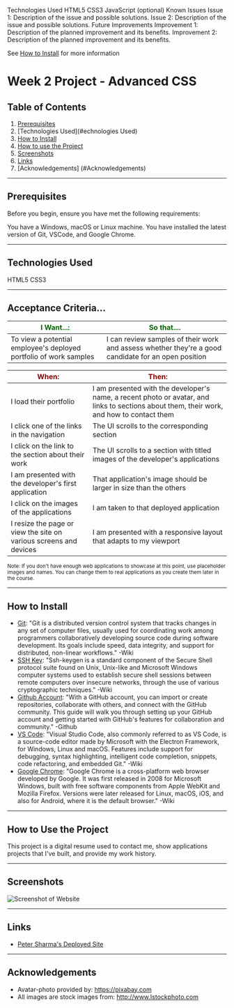 
Technologies Used
HTML5
CSS3
JavaScript (optional)
Known Issues
Issue 1: Description of the issue and possible solutions.
Issue 2: Description of the issue and possible solutions.
Future Improvements
Improvement 1: Description of the planned improvement and its benefits.
Improvement 2: Description of the planned improvement and its benefits.



See [How to Install](#how-to-install) for more information




<!-- Week Two Homework Readme Readme -->
# Week 2 Project - Advanced CSS
## Table of Contents
1. [Prerequisites](#prerequisites)
2. [Technologies Used](#echnologies Used)
3. [How to Install](#how-to-install)
4. [How to use the Project](#how-to-use-the-project)
5. [Screenshots](#screenshots)
6. [Links](#links)
7. [Acknowledgements] (#Acknowledgements)
---
## Prerequisites

Before you begin, ensure you have met the following requirements:

You have a Windows, macOS or Linux machine.
You have installed the latest version of Git, VSCode, and Google Chrome.


--- 

## Technologies Used

HTML5
CSS3 

---

## Acceptance Criteria...

|<span style="color:darkgreen;">**I Want...:**</span>                 |<span style="color:darkgreen;">So that....</span>                                  |
|----------------------------------------------------------------------|------------------------------------------------------------------------------------|
|To view a potential employee's deployed portfolio of work samples     | I can review samples of their work and assess whether they're a good candidate for an open position|


|<span style="color:darkred;">**When:**</span>                         |<span style="color:darkred;">**Then:**</span>                                    |
|----------------------------------------------------------------------|--------------------------------------------------------------                      |
| I load their portfolio                                               | I am presented with the developer's name, a recent photo or avatar, and links to sections about them, their work, and how to contact them                                                                                                    |
| I click one of the links in the navigation                           | The UI scrolls to the corresponding section                                        |
| I click on the link to the section about their work                  | The UI scrolls to a section with titled images of the developer's applications     |    
| I am presented with the developer's first application                | That application's image should be larger in size than the others                  |
| I click on the images of the applications                            | I am taken to that deployed application                                            |
| I resize the page or view the site on various screens and devices    | I am presented with a responsive layout that adapts to my viewport                 |

<small>Note: If you don't have enough web applications to showcase at this point, use placeholder images and names. You can change them to real applications as you create them later in the course.</small>

--- 

## How to Install

- [Git](https://github.com/git-guides/install-git): "Git is a distributed version control system that tracks changes in any set of computer files, usually used for coordinating work among programmers collaboratively developing source code during software development. Its goals include speed, data integrity, and support for distributed, non-linear workflows." -Wiki
- [SSH Key](https://docs.github.com/en/authentication/connecting-to-github-with-ssh/adding-a-new-ssh-key-to-your-github-account): "Ssh-keygen is a standard component of the Secure Shell protocol suite found on Unix, Unix-like and Microsoft Windows computer systems used to establish secure shell sessions between remote computers over insecure networks, through the use of various cryptographic techniques." -Wiki
- [Github Account](https://docs.github.com/en/get-started/onboarding/getting-started-with-your-github-account): "With a GitHub account, you can import or create repositories, collaborate with others, and connect with the GitHub community. This guide will walk you through setting up your GitHub account and getting started with GitHub's features for collaboration and community." -Github
- [VS Code](https://code.visualstudio.com/docs/setup/setup-overview): "Visual Studio Code, also commonly referred to as VS Code, is a source-code editor made by Microsoft with the Electron Framework, for Windows, Linux and macOS. Features include support for debugging, syntax highlighting, intelligent code completion, snippets, code refactoring, and embedded Git." -Wiki
- [Google Chrome](https://support.google.com/chrome/answer/95346?hl=en&co=GENIE.Platform%3DDesktop): "Google Chrome is a cross-platform web browser developed by Google. It was first released in 2008 for Microsoft Windows, built with free software components from Apple WebKit and Mozilla Firefox. Versions were later released for Linux, macOS, iOS, and also for Android, where it is the default browser." -Wiki
--- 
## How to Use the Project

  This project is a digital resume used to contact me, show applications projects that I've built, and provide my work history. 

---

## Screenshots
![Screenshot of Website](./assets/images/website-screenshot.jpeg)

---

## Links
- [Peter Sharma's Deployed Site](https://peterksharma.github.io/mod-one-challange)

--- 

## Acknowledgements

- Avatar-photo provided by: https://pixabay.com
- All images are stock images from: http://www.Istockphoto.com



